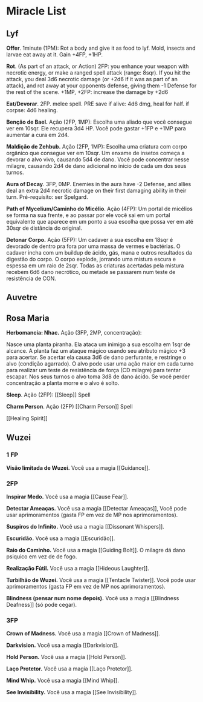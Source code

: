 # Miracle List

## Lyf
**Offer**. 1minute (1PM): Rot a body and give it as food to lyf. Mold, insects and larvae eat away at it. Gain +4FP, +1HP.

**Rot**. (As part of an attack, or Action) 2FP: you enhance your weapon with necrotic energy, or make a ranged spell attack (range: 8sqr). If you hit the attack, you deal 3d6 necrotic damage (or +2d6 if it was as part of an attack), and rot away at your opponents defense, giving them -1 Defense for the rest of the scene.
+1MP, +2FP: increase the damage by +2d6

**Eat/Devorar**. 2FP. melee spell. PRE save
if alive: 4d6 dmg, heal for half.
if corpse: 4d6 healing.

**Benção de Bael.** Ação (2FP, 1MP): Escolha uma aliado que você consegue ver em 10sqr. Ele recupera 3d4 HP. Você pode gastar +1FP e +1MP para aumentar a cura em 2d4.

**Maldição de Zehbub.** Ação (2FP, 1MP): Escolha uma criatura com corpo orgânico que consegue ver em 10sqr. Um enxame de insetos começa a devorar o alvo vivo, causando 5d4 de dano. Você pode concentrar nesse milagre, causando 2d4 de dano adicional no início de cada um dos seus turnos.

**Aura of Decay**. 3FP, 0MP. Enemies in the aura have -2 Defense, and allies deal an extra 2d4 necrotic damage on their first damaging ability in their turn. Pré-requisito: ser Spelgard.

**Path of Mycelium/Caminho do Micélio**. Ação (4FP): Um portal de micélios se forma na sua frente, e ao passar por ele você sai em um portal equivalente que aparece em um ponto a sua escolha que possa ver em até 30sqr de distância do original.

**Detonar Corpo.** Ação (5FP): Um cadaver a sua escolha em 18sqr é devorado de dentro pra fora por uma massa de vermes e bactérias. O cadaver incha com um buildup de ácido, gás, mana e outros resultados da digestão do corpo. O corpo explode, jorrando uma mistura escura e espessa em um raio de 2sqr. Todas as criaturas acertadas pela mistura recebem 6d6 dano necrótico, ou metade se passarem num teste de resistência de CON.

## Auvetre

## Rosa Maria

**Herbomancia: Nhac.** Ação (3FP, 2MP, concentração):

Nasce uma planta piranha. Ela ataca um inimigo a sua escolha em 1sqr de alcance. A planta faz um ataque mágico usando seu atributo mágico +3 para acertar. Se acertar ela causa 3d6 de dano perfurante, e restringe o alvo (condição agarrado). O alvo pode usar uma ação maior em cada turno para realizar um teste de resistência de força (CD milagre) para tentar escapar. Nos seus turnos o alvo toma 3d8 de dano ácido. Se você perder concentração a planta morre e o alvo é solto.

**Sleep**. Ação (2FP): [[Sleep]] Spell

**Charm Person**. Ação (2FP) [[Charm Person]] Spell

[[Healing Spirit]]

## Wuzei

### 1 FP
**Visão limitada de Wuzei.** Você usa a magia [[Guidance]].

### 2FP
**Inspirar Medo.** Você usa a magia [[Cause Fear]].

**Detectar Ameaças.** Você usa a magia [[Detectar Ameaças]], Você pode usar aprimoramentos (gasta FP em vez de MP nos aprimoramentos).

**Suspiros do Infinito.** Você usa a magia [[Dissonant Whispers]].

**Escuridão.** Você usa a magia [[Escuridão]].

**Raio do Caminho.** Você usa a magia [[Guiding Bolt]]. O milagre dá dano psiquico em vez de de fogo.

**Realização Fútil.** Você usa a magia [[Hideous Laughter]].

**Turbilhão de Wuzei.** Você usa a magia [[Tentacle Twister]]. Você pode usar aprimoramentos (gasta FP em vez de MP nos aprimoramentos).

**Blindness (pensar num nome depois).** Você usa a magia [[Blindness Deafness]] (só pode cegar).

### 3FP
**Crown of Madness.** Você usa a magia [[Crown of Madness]].

**Darkvision.** Você usa a magia [[Darkvision]].

**Hold Person.** Você usa a magia [[Hold Person]].

**Laço Protetor.** Você usa a magia [[Laço Protetor]].

**Mind Whip.** Você usa a magia [[Mind Whip]].

**See Invisibility.** Você usa a magia [[See Invisibility]].